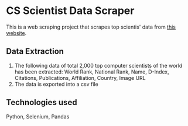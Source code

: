 # CS Scientist Data Scraper
This is a web scraping project that scrapes top scientis' data from [this website](https://research.com/scientists-rankings/computer-science). 

## Data Extraction
1. The following data of total 2,000 top computer scientists of the world has been extracted: World Rank, National Rank, Name, D-Index, Citations, Publications, Affiliation, Country, Image URL
2. The data is exported into a csv file

## Technologies used
Python, Selenium, Pandas
